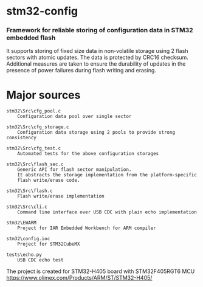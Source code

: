 stm32-config
============

### Framework for reliable storing of configuration data in STM32 embedded flash

It supports storing of fixed size data in non-volatile storage using 2 flash sectors with atomic updates.
The data is protected by CRC16 checksum. Additional measures are taken to ensure the durability of updates in
the presence of power failures during flash writing and erasing.

# Major sources

    stm32\Src\cfg_pool.c
        Configuration data pool over single sector

    stm32\Src\cfg_storage.c
        Configuration data storage using 2 pools to provide strong consistency

    stm32\Src\cfg_test.c
        Automated tests for the above configuration storages

    stm32\Src\flash_sec.c
        Generic API for flash sector manipulation.
        It abstracts the storage implementation from the platform-specific
        flash write/erase code.

    stm32\Src\flash.c
        Flash write/erase implementation

    stm32\Src\cli.c
        Command line interface over USB CDC with plain echo implementation

    stm32\EWARM
        Project for IAR Embedded Workbench for ARM compiler

    stm32\config.ioc
        Project for STM32CubeMX

    tests\echo.py
        USB CDC echo test

The project is created for STM32-H405 board with STM32F405RGT6 MCU
https://www.olimex.com/Products/ARM/ST/STM32-H405/
